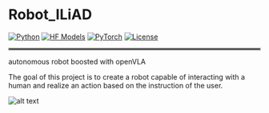 # Robot_ILiAD

[![Python](https://img.shields.io/badge/python-3.10-blue?style=for-the-badge)](https://www.python.org)
[![HF Models](https://img.shields.io/badge/%F0%9F%A4%97-Models-yellow?style=for-the-badge)](https://huggingface.co/openvla/openvla-7b)
[![PyTorch](https://img.shields.io/badge/PyTorch-2.2.0-EE4C2C.svg?style=for-the-badge&logo=pytorch)](https://pytorch.org/get-started/locally/)
[![License](https://img.shields.io/github/license/TRI-ML/prismatic-vlms?style=for-the-badge)](LICENSE)

<hr style="border: 2px solid gray;"></hr>

autonomous robot boosted with openVLA 

The goal of this project is to create a robot capable of interacting with a human and realize an action based on the instruction of the user.

![alt text]([https://www.google.com/url?sa=i&url=https%3A%2F%2Fgiphy.com%2Fexplore%2Fblue-robot&psig=AOvVaw0TJFJES-_bOEvM0gbRNbp1&ust=1734891664318000&source=images&cd=vfe&opi=89978449&ved=0CBMQjRxqFwoTCMDBmqC9uYoDFQAAAAAdAAAAABAK](https://media3.giphy.com/media/v1.Y2lkPTc5MGI3NjExbjh1bWc3dDk2Z3l5d24wOXEwdWMyZjE2OTFqbzA3YjlvcTZ1OHpmMCZlcD12MV9naWZzX3NlYXJjaCZjdD1n/VH4XUaznNHYMtYHQAV/giphy.webp))



